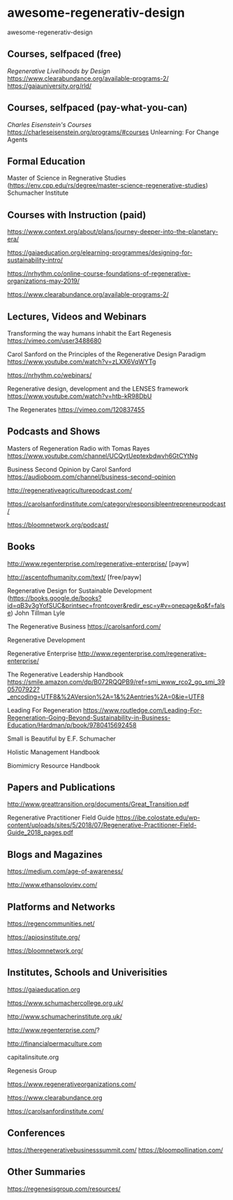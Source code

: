 # awesome-regenerativ-design
awesome-regenerativ-design

## Courses, selfpaced (free)
*Regenerative Livelihoods by Design*
https://www.clearabundance.org/available-programs-2/
https://gaiauniversity.org/rld/

## Courses, selfpaced (pay-what-you-can)
*Charles Eisenstein's Courses*
https://charleseisenstein.org/programs/#courses
Unlearning: For Change Agents

## Formal Education
Master of Science in Regnerative Studies (https://env.cpp.edu/rs/degree/master-science-regenerative-studies)
Schumacher Institute

## Courses with Instruction (paid)
https://www.context.org/about/plans/journey-deeper-into-the-planetary-era/

https://gaiaeducation.org/elearning-programmes/designing-for-sustainability-intro/

https://nrhythm.co/online-course-foundations-of-regenerative-organizations-may-2019/

https://www.clearabundance.org/available-programs-2/

## Lectures, Videos and Webinars
Transforming the way humans inhabit the Eart Regenesis
https://vimeo.com/user3488680

Carol Sanford on the Principles of the Regenerative Design Paradigm
https://www.youtube.com/watch?v=zLXX6VqWYTg

https://nrhythm.co/webinars/

Regenerative design, development and the LENSES framework
https://www.youtube.com/watch?v=htb-kR98DbU

The Regenerates
https://vimeo.com/120837455

## Podcasts and Shows
Masters of Regeneration Radio with Tomas Rayes
https://www.youtube.com/channel/UCQytUeptexbdwvh6GtCYtNg

Business Second Opinion by Carol Sanford
https://audioboom.com/channel/business-second-opinion

http://regenerativeagriculturepodcast.com/

https://carolsanfordinstitute.com/category/responsibleentrepreneurpodcast/

https://bloomnetwork.org/podcast/

## Books
http://www.regenterprise.com/regenerative-enterprise/ [payw]

http://ascentofhumanity.com/text/ [free/payw]

Regenerative Design for Sustainable Development
(https://books.google.de/books?id=qB3v3gYofSUC&printsec=frontcover&redir_esc=y#v=onepage&q&f=false) John Tillman Lyle

The Regenerative Business
https://carolsanford.com/

Regenerative Development

Regenerative Enterprise
http://www.regenterprise.com/regenerative-enterprise/

The Regenerative Leadership Handbook
https://smile.amazon.com/dp/B072RQQPB9/ref=smi_www_rco2_go_smi_3905707922?_encoding=UTF8&%2AVersion%2A=1&%2Aentries%2A=0&ie=UTF8

Leading For Regeneration
https://www.routledge.com/Leading-For-Regeneration-Going-Beyond-Sustainability-in-Business-Education/Hardman/p/book/9780415692458

Small is Beautiful by E.F. Schumacher

Holistic Management Handbook

Biomimicry Resource Handbook

## Papers and Publications

http://www.greattransition.org/documents/Great_Transition.pdf


Regenerative Practitioner Field Guide
https://ibe.colostate.edu/wp-content/uploads/sites/5/2018/07/Regenerative-Practitioner-Field-Guide_2018_pages.pdf
## Blogs and Magazines
https://medium.com/age-of-awareness/

http://www.ethansoloviev.com/

## Platforms and Networks
https://regencommunities.net/

https://apiosinstitute.org/

https://bloomnetwork.org/

## Institutes, Schools and Univerisities

https://gaiaeducation.org

https://www.schumachercollege.org.uk/

http://www.schumacherinstitute.org.uk/

http://www.regenterprise.com/?

http://financialpermaculture.com

capitalinsitute.org

Regenesis Group

https://www.regenerativeorganizations.com/

https://www.clearabundance.org

https://carolsanfordinstitute.com/

## Conferences
https://theregenerativebusinesssummit.com/
https://bloompollination.com/

## Other Summaries
https://regenesisgroup.com/resources/

